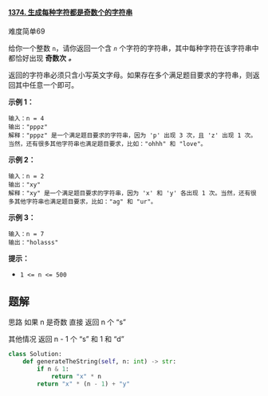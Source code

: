 #### [1374. 生成每种字符都是奇数个的字符串](https://leetcode.cn/problems/generate-a-string-with-characters-that-have-odd-counts/)

难度简单69

给你一个整数 `n`，请你返回一个含 *`n`* 个字符的字符串，其中每种字符在该字符串中都恰好出现 **奇数次** ***。***

返回的字符串必须只含小写英文字母。如果存在多个满足题目要求的字符串，则返回其中任意一个即可。

 

**示例 1：**

```
输入：n = 4
输出："pppz"
解释："pppz" 是一个满足题目要求的字符串，因为 'p' 出现 3 次，且 'z' 出现 1 次。当然，还有很多其他字符串也满足题目要求，比如："ohhh" 和 "love"。
```

**示例 2：**

```
输入：n = 2
输出："xy"
解释："xy" 是一个满足题目要求的字符串，因为 'x' 和 'y' 各出现 1 次。当然，还有很多其他字符串也满足题目要求，比如："ag" 和 "ur"。
```

**示例 3：**

```
输入：n = 7
输出："holasss"
```

 

**提示：**

- `1 <= n <= 500`



## 题解

思路 如果 n 是奇数 直接 返回 n 个 “s”

其他情况 返回 n - 1 个 “s” 和 1 和 “d”



~~~python
class Solution:
    def generateTheString(self, n: int) -> str:
        if n & 1:
            return "x" * n
        return "x" * (n - 1) + "y"
~~~

